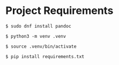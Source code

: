 # Project Requirements

```
$ sudo dnf install pandoc

$ python3 -m venv .venv

$ source .venv/bin/activate

$ pip install requirements.txt
```